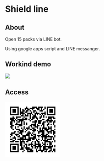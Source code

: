 # Shield line

## About

Open 15 packs via LINE bot.

Using google apps script and LINE messanger.

## Workind demo

![](README_image/demo.GIF)

## Access

![](README_image/QR_code.PNG)

